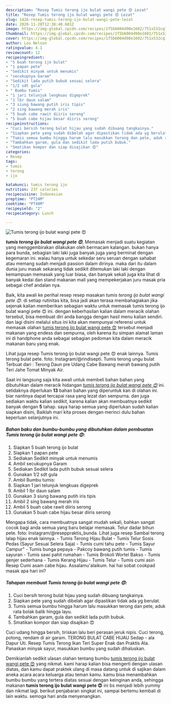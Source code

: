 ```yaml
---
description: "Resep Tumis terong ijo bulat wangi pete 😍 Lezat"
title: "Resep Tumis terong ijo bulat wangi pete 😍 Lezat"
slug: 1426-resep-tumis-terong-ijo-bulat-wangi-pete-lezat
date: 2020-11-28T12:38:40.601Z
image: https://img-global.cpcdn.com/recipes/1f5b6004d98e1602/751x532cq70/tumis-terong-ijo-bulat-wangi-pete-😍-foto-resep-utama.jpg
thumbnail: https://img-global.cpcdn.com/recipes/1f5b6004d98e1602/751x532cq70/tumis-terong-ijo-bulat-wangi-pete-😍-foto-resep-utama.jpg
cover: https://img-global.cpcdn.com/recipes/1f5b6004d98e1602/751x532cq70/tumis-terong-ijo-bulat-wangi-pete-😍-foto-resep-utama.jpg
author: Lou Nelson
ratingvalue: 4.1
reviewcount: 12
recipeingredient:
- "5 buah terong ijo bulat"
- "1 papan pete"
- "Sedikit minyak untuk menumis"
- "secukupnya Garam"
- "Sedikit lada putih bubuk sesuai selera"
- "1/2 sdt gula"
- " Bumbu tumis"
- "1 jari telunjuk lengkuas digeprek"
- "1 lbr daun salam"
- "3 siung bawang putih iris tipis"
- "2 sing bawang merah iris"
- "5 buah cabe rawit diiris serong"
- "5 buah cabe hijau besar diiris serong"
recipeinstructions:
- "Cuci bersih terong bulat hijau yang sudah dibuang tangkainya."
- "Siapkan pete yang sudah dibelah agar dipastikan tidak ada yg berulat."
- "Tumis semua bumbu hingga harum lalu masukkan terong dan pete, aduk rata bolak balik hingga layu."
- "Tambahkan garam, gula dan sedikit lada putih bubuk."
- "Smatikan kompor dan siap disajikan 😍"
categories:
- Resep
tags:
- tumis
- terong
- ijo

katakunci: tumis terong ijo 
nutrition: 237 calories
recipecuisine: Indonesian
preptime: "PT24M"
cooktime: "PT40M"
recipeyield: "2"
recipecategory: Lunch

---
```



![Tumis terong ijo bulat wangi pete 😍](https://img-global.cpcdn.com/recipes/1f5b6004d98e1602/751x532cq70/tumis-terong-ijo-bulat-wangi-pete-😍-foto-resep-utama.jpg)

<b><i>tumis terong ijo bulat wangi pete 😍</i></b>, Memasak menjadi suatu kegiatan yang menggembirakan dilakukan oleh bermacam kalangan. bukan hanya para bunda, sebagian laki laki juga banyak juga yang berminat dengan kegemaran ini. walau hanya untuk sekedar seru seruan dengan sahabat atau memang sudah menjadi passion dalam dirinya. maka dari itu dalam dunia juru masak sekarang tidak sedikit ditemukan laki laki dengan kemampuan memasak yang luar biasa, dan banyak sekali juga kita lihat di banyak kedai dan stand makanan mall yang mempekerjakan juru masak pria sebagai chef andalan nya.

Baik, kita awali ke perihal resep resep masakan <i>tumis terong ijo bulat wangi pete 😍</i>. di setiap rutinitas kita, bisa jadi akan terasa membahagiakan jika sejenak kalian memberikan sebagian waktu untuk memasak tumis terong ijo bulat wangi pete 😍 ini. dengan keberhasilan kalian dalam meracik olahan tersebut, bisa membuat diri anda bangga dengan hasil menu kalian sendiri. dan lagi disini melalui situs ini kita akan mempunyai referensi untuk memasak olahan <u>tumis terong ijo bulat wangi pete 😍</u> tersebut menjadi makanan yang endess dan sempurna, oleh karena itu simpan alamat laman ini di handphone anda sebagai sebagian pedoman kita dalam meracik makanan baru yang enak.

Lihat juga resep Tumis terong ijo bulat wangi pete 😍 enak lainnya. Tumis terong bulat pete. foto: Instagram/@rindisepti. Tumis terong ungu bulat Terbuat dari : Terong Daun pre Udang Cabe Bawang merah bawang putih Teri Jahe Tomat Minyak Air.


Saat ini langsung saja kita awali untuk membeli bahan bahan yang dibutuhkan dalam meracik hidangan <u><i>tumis terong ijo bulat wangi pete 😍</i></u> ini. setidaknya diperlukan <b>13</b> bahan bahan yang diperuntuk kan di olahan ini. biar nantinya dapat tercapai rasa yang lezat dan sempurna. dan juga sediakan waktu kalian sedikit, karena kalian akan membuatnya sedikit banyak dengan <b>5</b> tahap. saya harap semua yang diperlukan sudah kalian siapkan disini, Baiklah mari kita proses dengan merinci dulu bahan keperluan selanjutnya ini.

<!--inarticleads1-->

##### Bahan baku dan bumbu-bumbu yang dibutuhkan dalam pembuatan Tumis terong ijo bulat wangi pete 😍:

1. Siapkan 5 buah terong ijo bulat
1. Siapkan 1 papan pete
1. Sediakan Sedikit minyak untuk menumis
1. Ambil secukupnya Garam
1. Sediakan Sedikit lada putih bubuk sesuai selera
1. Gunakan 1/2 sdt gula
1. Ambil  Bumbu tumis:
1. Siapkan 1 jari telunjuk lengkuas digeprek
1. Ambil 1 lbr daun salam
1. Gunakan 3 siung bawang putih iris tipis
1. Ambil 2 sing bawang merah iris
1. Ambil 5 buah cabe rawit diiris serong
1. Gunakan 5 buah cabe hijau besar diiris serong


Mengapa tidak, cara membuatnya sangat mudah sekali, bahkan sangat cocok bagi anda semua yang baru belajar memasak. Telur dadar bihun pete. foto: Instagram/@reseppraktis_bunda. Lihat juga resep Sambal terong lalap hijau enak lainnya. - Tumis Terong Hijau Bulat - Tumis Telur Sosis Pedas (Sayur Sesuai Selera Saja) - Tumis cumi tahu pete - Tumis Sayur Campur&#34; - Tumis bunga pepaya - Pakcoy bawang putih tumis - Tumis sayuran - Tumis sawi pahit rumahan - Tumis Brokoli Wortel Bakso - Tumis genjer sederhana - Tumis Kerang Hijau - Tumis Telur - Tumis cumi asin Resep Cumi asam cabe hijau. Assalamu&#39;alaikum. hai hai sobat cookpad masak apa hari ini? 

<!--inarticleads2-->

##### Tahapan membuat Tumis terong ijo bulat wangi pete 😍:

1. Cuci bersih terong bulat hijau yang sudah dibuang tangkainya.
1. Siapkan pete yang sudah dibelah agar dipastikan tidak ada yg berulat.
1. Tumis semua bumbu hingga harum lalu masukkan terong dan pete, aduk rata bolak balik hingga layu.
1. Tambahkan garam, gula dan sedikit lada putih bubuk.
1. Smatikan kompor dan siap disajikan 😍


Cuci udang hingga bersih, tiriskan lalu beri perasan jeruk nipis. Cuci terong, potong, rendam di air garam. TERONG BULAT CABE HIJAU Sedap - ala Dapur Uti. Resep Tumis Terong Ikan Teri Super Enak dan Praktis Ala. Panaskan minyak sayur, masukkan bumbu yang sudah dihaluskan. 

Demikianlah sedikit ulasan olahan tentang bumbu <u>tumis terong ijo bulat wangi pete 😍</u> yang nikmat. kami harap kalian bisa mengerti dengan ulasan diatas, dan kamu dapat praktek ulang di masa datang untuk di sajikan dalam aneka acara acara keluarga atau teman kamu. kamu bisa menambahkan bumbu bumbu yang tertera diatas sesuai dengan keinginan anda, sehingga makanan <b>tumis terong ijo bulat wangi pete 😍</b> ini bs menjadi lebih yummy dan nikmat lagi. berikut penjabaran singkat ini, sampai bertemu kembali di lain waktu. semoga hari anda menyenangkan.
